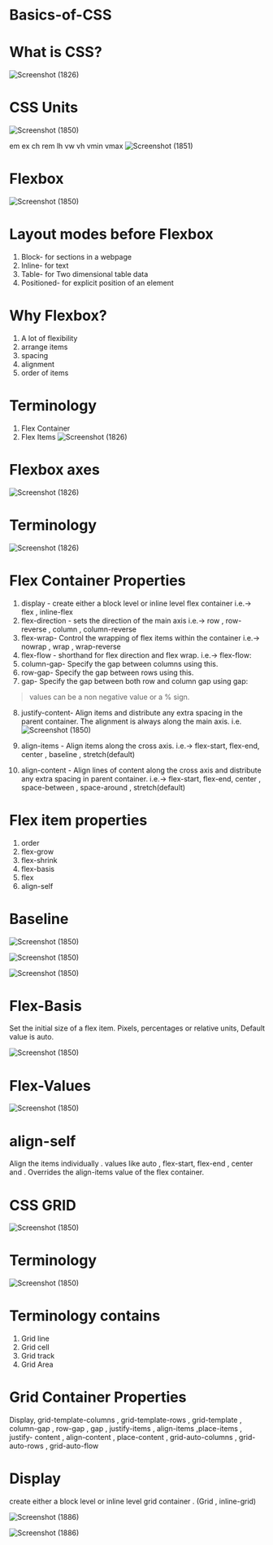 # Basics-of-CSS
# What is CSS?
![Screenshot (1826)](https://user-images.githubusercontent.com/95397876/177945857-b288c53b-9359-44f2-af0a-7e1dfac68d94.png)

# CSS Units
![Screenshot (1850)](https://user-images.githubusercontent.com/95397876/177946028-8fa3c528-4101-4b7b-82bf-fad8741df4a6.png)

em ex ch rem lh vw vh vmin vmax
![Screenshot (1851)](https://user-images.githubusercontent.com/95397876/177946903-52f6290c-60b4-48d8-967e-38c94c19fbc9.png)

# Flexbox
![Screenshot (1850)](https://user-images.githubusercontent.com/95397876/177946588-99708902-196d-4119-a715-7d976fa1bd6b.png)

# Layout modes before Flexbox
1. Block- for sections in a webpage
2. Inline- for text
3. Table- for Two dimensional table data
4. Positioned- for explicit position of an element

# Why Flexbox?
1. A lot of flexibility
2. arrange items
3. spacing
4. alignment
5. order of items

# Terminology
1. Flex Container
2. Flex Items
![Screenshot (1826)](https://user-images.githubusercontent.com/95397876/177948399-8f895352-f8de-453b-aa25-d002847b035a.png)

# Flexbox axes
![Screenshot (1826)](https://user-images.githubusercontent.com/95397876/177948649-21ad15a9-5a6f-4362-804e-63e17169ac85.png)

# Terminology
![Screenshot (1826)](https://user-images.githubusercontent.com/95397876/177948995-98d417a8-3372-44a3-ba94-657c63f4e185.png)

# Flex Container Properties
1. display - create either a block level or inline level flex container i.e.-> flex , inline-flex
2. flex-direction - sets the direction of the main axis i.e.-> row , row-reverse , column , column-reverse
3. flex-wrap- Control the wrapping of flex items within the container i.e.-> nowrap , wrap , wrap-reverse 
4. flex-flow - shorthand for flex direction and flex wrap. i.e.-> flex-flow: <flex-direction> <flex-wrap>
5. column-gap- Specify the gap between columns using this. 
6. row-gap- Specify the gap between rows using this.
7. gap- Specify the gap between both row and column gap using gap: <row gap> <column gap>
  > values can be a non negative value or a % sign.
8. justify-content- Align items and distribute any extra spacing in the parent container. The alignment is always along the main axis. 
  i.e. ![Screenshot (1850)](https://user-images.githubusercontent.com/95397876/177951893-d9f6adfd-796d-4961-b572-b9c37cd5a280.png)

9. align-items - Align items along the cross axis. i.e.-> flex-start, flex-end, center , baseline , stretch(default)
10. align-content - Align lines of content along the cross axis and distribute any extra spacing  in parent container. i.e.-> flex-start, flex-end, center , space-between , space-around , stretch(default)
  
  
  # Flex item properties
  1. order
  2. flex-grow
  3. flex-shrink
  4. flex-basis
  5. flex
  6. align-self
  
  # Baseline
  ![Screenshot (1850)](https://user-images.githubusercontent.com/95397876/177953489-7c286b75-dae3-4bbf-8e79-7e72801fa863.png)

  ![Screenshot (1850)](https://user-images.githubusercontent.com/95397876/179360893-df1b3ca0-cbc5-46e4-96fb-76cf3b776f94.png)

  ![Screenshot (1850)](https://user-images.githubusercontent.com/95397876/179360914-b963ff87-1d87-4d58-b920-2d10ed80199d.png)

# Flex-Basis
Set the initial size of a flex item. Pixels, percentages or relative units, Default value is auto.

![Screenshot (1850)](https://user-images.githubusercontent.com/95397876/179361089-562682b1-ca70-4f14-bcee-57e32dfbe296.png)

# Flex-Values
![Screenshot (1850)](https://user-images.githubusercontent.com/95397876/179361145-512b5e99-08f7-41cf-bdb0-5e1ce708e696.png)

# align-self
Align the items individually . values like auto , flex-start, flex-end , center and  . Overrides the align-items value of the flex container.

# CSS GRID
![Screenshot (1850)](https://user-images.githubusercontent.com/95397876/179361283-e74643f0-e828-4b53-a08a-a406f4f9f20a.png)

# Terminology
![Screenshot (1850)](https://user-images.githubusercontent.com/95397876/179361319-4149dde3-8cd7-47c6-a4c4-5b374c75a07a.png)

# Terminology contains
1. Grid line
2. Grid cell
3. Grid track
4. Grid Area

# Grid Container Properties
Display, grid-template-columns , grid-template-rows , grid-template , column-gap , row-gap , gap , justify-items , align-items ,place-items , justify- content , align-content , place-content , grid-auto-columns , grid-auto-rows , grid-auto-flow

# Display 
create either a block level or inline level grid container . (Grid , inline-grid)

![Screenshot (1886)](https://user-images.githubusercontent.com/95397876/179361607-8e77ea45-f63d-4836-8532-3992a307aa06.png)

![Screenshot (1886)](https://user-images.githubusercontent.com/95397876/179361693-94fde99e-23f8-44e5-a1cd-0fdca55b32bf.png)













  
  














